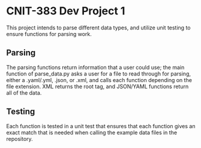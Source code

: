 
# CNIT-383 Dev Project 1

This project intends to parse different data types, and utilize unit testing to ensure functions for parsing work.



## Parsing
The parsing functions return information that a user could use; the main function of parse_data.py asks a user for a file to read through for parsing, either a .yaml/.yml, .json, or .xml, and calls each function depending on the file extension. XML returns the root tag, and JSON/YAML functions return all of the data. 
## Testing
Each function is tested in a unit test that ensures that each function gives an exact match that is needed when calling the example data files in the repository. 
